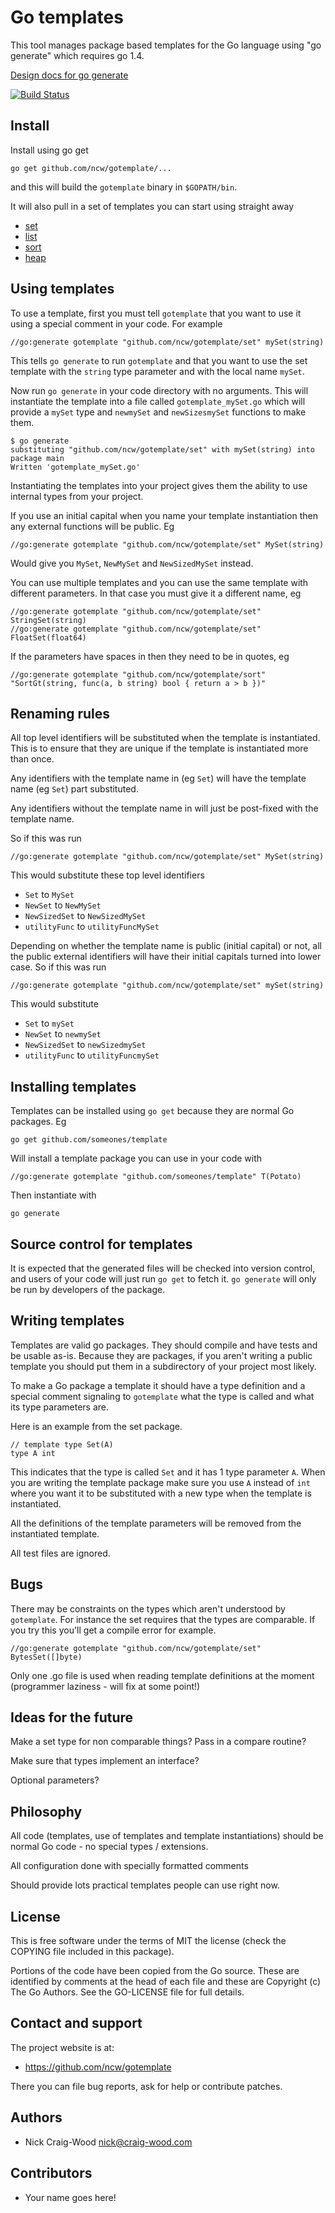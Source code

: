 Go templates
============

This tool manages package based templates for the Go language using
"go generate" which requires go 1.4.

[Design docs for go generate](https://docs.google.com/document/d/1V03LUfjSADDooDMhe-_K59EgpTEm3V8uvQRuNMAEnjg/edit?pli=1)

[![Build Status](https://travis-ci.org/ncw/gotemplate.png)](https://travis-ci.org/ncw/gotemplate)

Install
-------

Install using go get

    go get github.com/ncw/gotemplate/...

and this will build the `gotemplate` binary in `$GOPATH/bin`.

It will also pull in a set of templates you can start using straight away

  * [set](http://godoc.org/github.com/ncw/gotemplate/set)
  * [list](http://godoc.org/github.com/ncw/gotemplate/list)
  * [sort](http://godoc.org/github.com/ncw/gotemplate/sort)
  * [heap](http://godoc.org/github.com/ncw/gotemplate/heap)

Using templates
---------------

To use a template, first you must tell `gotemplate` that you want to
use it using a special comment in your code.  For example

    //go:generate gotemplate "github.com/ncw/gotemplate/set" mySet(string)

This tells `go generate` to run `gotemplate` and that you want to use
the set template with the `string` type parameter and with the local
name `mySet`.

Now run `go generate` in your code directory with no arguments.  This
will instantiate the template into a file called `gotemplate_mySet.go`
which will provide a `mySet` type and `newmySet` and `newSizesmySet`
functions to make them.

    $ go generate
    substituting "github.com/ncw/gotemplate/set" with mySet(string) into package main
    Written 'gotemplate_mySet.go'

Instantiating the templates into your project gives them the ability
to use internal types from your project.

If you use an initial capital when you name your template
instantiation then any external functions will be public.  Eg

    //go:generate gotemplate "github.com/ncw/gotemplate/set" MySet(string)

Would give you `MySet`, `NewMySet` and `NewSizedMySet` instead.

You can use multiple templates and you can use the same template with
different parameters.  In that case you must give it a different name,
eg

    //go:generate gotemplate "github.com/ncw/gotemplate/set" StringSet(string)
    //go:generate gotemplate "github.com/ncw/gotemplate/set" FloatSet(float64)

If the parameters have spaces in then they need to be in quotes, eg

    //go:generate gotemplate "github.com/ncw/gotemplate/sort" "SortGt(string, func(a, b string) bool { return a > b })"

Renaming rules
--------------

All top level identifiers will be substituted when the template is
instantiated.  This is to ensure that they are unique if the template
is instantiated more than once.

Any identifiers with the template name in (eg `Set`) will have the
template name (eg `Set`) part substituted.

Any identifiers without the template name in will just be post-fixed
with the template name.

So if this was run

    //go:generate gotemplate "github.com/ncw/gotemplate/set" MySet(string)

This would substitute these top level identifiers

  * `Set` to `MySet`
  * `NewSet` to `NewMySet`
  * `NewSizedSet` to `NewSizedMySet`
  * `utilityFunc` to `utilityFuncMySet`

Depending on whether the template name is public (initial capital) or
not, all the public external identifiers will have their initial
capitals turned into lower case.  So if this was run

    //go:generate gotemplate "github.com/ncw/gotemplate/set" mySet(string)

This would substitute

  * `Set` to `mySet`
  * `NewSet` to `newmySet`
  * `NewSizedSet` to `newSizedmySet`
  * `utilityFunc` to `utilityFuncmySet`

Installing templates
--------------------

Templates can be installed using `go get` because they are normal Go
packages.  Eg

    go get github.com/someones/template

Will install a template package you can use in your code with

    //go:generate gotemplate "github.com/someones/template" T(Potato)

Then instantiate with

    go generate

Source control for templates
----------------------------

It is expected that the generated files will be checked into version
control, and users of your code will just run `go get` to fetch it.
`go generate` will only be run by developers of the package.

Writing templates
-----------------

Templates are valid go packages.  They should compile and have tests
and be usable as-is.  Because they are packages, if you aren't writing
a public template you should put them in a subdirectory of your
project most likely.

To make a Go package a template it should have a type definition and a
special comment signaling to `gotemplate` what the type is called and
what its type parameters are.

Here is an example from the set package.

    // template type Set(A)
    type A int

This indicates that the type is called `Set` and it has 1 type
parameter `A`.  When you are writing the template package make sure
you use `A` instead of `int` where you want it to be substituted with
a new type when the template is instantiated.

All the definitions of the template parameters will be removed from
the instantiated template.

All test files are ignored.

Bugs
----

There may be constraints on the types which aren't understood by
`gotemplate`.  For instance the set requires that the types are
comparable.  If you try this you'll get a compile error for example.

    //go:generate gotemplate "github.com/ncw/gotemplate/set" BytesSet([]byte)

Only one .go file is used when reading template definitions at the
moment (programmer laziness - will fix at some point!)

Ideas for the future
--------------------

Make a set type for non comparable things?  Pass in a compare routine?

Make sure that types implement an interface?

Optional parameters?

Philosophy
----------

All code (templates, use of templates and template instantiations)
should be normal Go code - no special types / extensions.

All configuration done with specially formatted comments

Should provide lots practical templates people can use right now.

License
-------

This is free software under the terms of MIT the license (check the
COPYING file included in this package).

Portions of the code have been copied from the Go source.  These are
identified by comments at the head of each file and these are
Copyright (c) The Go Authors.  See the GO-LICENSE file for full details.

Contact and support
-------------------

The project website is at:

  * https://github.com/ncw/gotemplate

There you can file bug reports, ask for help or contribute patches.

Authors
-------

  * Nick Craig-Wood <nick@craig-wood.com>

Contributors
------------

  * Your name goes here!
